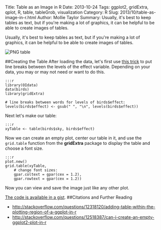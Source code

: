 Title: Table as an Image in R
Date: 2013-10-24
Tags: ggplot2, gridExtra, qplot, R, table, tableGrob, visualization
Category: R
Slug: 2013/10/table-as-image-in-r.html
Author: Mollie Taylor
Summary: Usually, it's best to keep tables as text, but if you're making a lot of graphics, it can be helpful to be able to create images of tables.

Usually, it's best to keep tables as text, but if you're making a lot of graphics, it can be helpful to be able to create images of tables.

![PNG table]({filename}/images/r-table-image.png)

##Creating the Table
After loading the data, let's first use [this trick](http://www.mollietaylor.com/2013/10/line-breaks-between-words-in-axis.html) to put line breaks between the levels of the effect variable. Depending on your data, you may or may not need or want to do this.

	:::r
	library(OIdata)
	data(birds)
	library(gridExtra)

	# line breaks between words for levels of birds$effect:
	levels(birds$effect) <- gsub(" ", "\n", levels(birds$effect))

Next let's make our table: 

	:::r
	xyTable <- table(birds$sky, birds$effect)

Now we can create an empty plot, center our table in it, and use the ```grid.table``` function from the **gridExtra** package to display the table and choose a font size.

	:::r
	plot.new()
	grid.table(xyTable,
		# change font sizes:
		gpar.coltext = gpar(cex = 1.2),
		gpar.rowtext = gpar(cex = 1.2))

Now you can view and save the image just like any other plot.

[The code is available in a gist](https://gist.github.com/mollietaylor/6930567#file-tableasimage-simple-r).
##Citations and Further Reading
* <http://stackoverflow.com/questions/12318120/adding-table-within-the-plotting-region-of-a-ggplot-in-r>
* <http://stackoverflow.com/questions/12518387/can-i-create-an-empty-ggplot2-plot-in-r>
